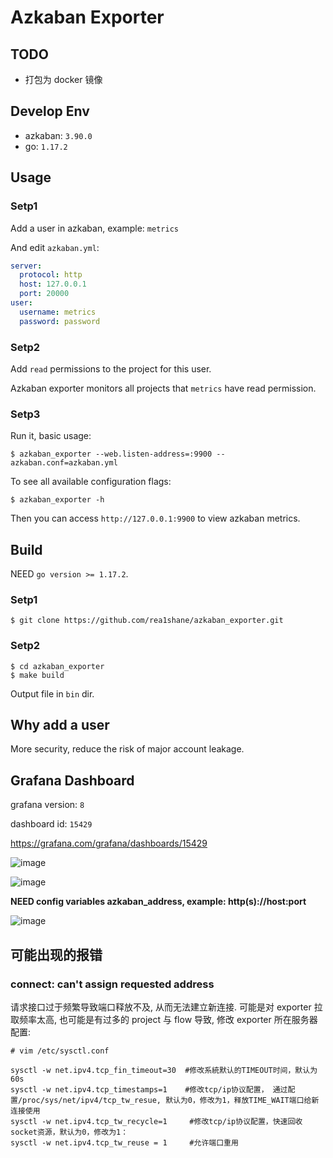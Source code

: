 # Azkaban Exporter

## TODO

- 打包为 docker 镜像

## Develop Env

- azkaban: `3.90.0`
- go: `1.17.2`

## Usage

### Setp1

Add a user in azkaban, example: `metrics`

And edit `azkaban.yml`:

```yaml
server:
  protocol: http
  host: 127.0.0.1
  port: 20000
user:
  username: metrics
  password: password
```

### Setp2

Add `read` permissions to the project for this user.

Azkaban exporter monitors all projects that `metrics` have read permission.

### Setp3

Run it, basic usage:

```shell
$ azkaban_exporter --web.listen-address=:9900 --azkaban.conf=azkaban.yml
```


To see all available configuration flags:

```shell
$ azkaban_exporter -h
```

Then you can access `http://127.0.0.1:9900` to view azkaban metrics.

## Build

NEED `go version >= 1.17.2`.

### Setp1

```shell
$ git clone https://github.com/rea1shane/azkaban_exporter.git
```

### Setp2

```shell
$ cd azkaban_exporter
$ make build
```

Output file in `bin` dir.

## Why add a user

More security, reduce the risk of major account leakage.

## Grafana Dashboard

grafana version: `8`

dashboard id: `15429`

https://grafana.com/grafana/dashboards/15429

![image](https://raw.githubusercontent.com/rea1shane/azkaban_exporter/feature-http-retry/img/1.png)

![image](https://raw.githubusercontent.com/rea1shane/azkaban_exporter/feature-http-retry/img/2.png)

**NEED config variables azkaban_address, example: http(s)://host:port** 

![image](https://raw.githubusercontent.com/rea1shane/azkaban_exporter/feature-http-retry/img/3.png)

## 可能出现的报错

### connect: can't assign requested address

请求接口过于频繁导致端口释放不及, 从而无法建立新连接. 可能是对 exporter 拉取频率太高, 也可能是有过多的 project 与 flow 导致, 修改 exporter 所在服务器配置:

```shell
# vim /etc/sysctl.conf

sysctl -w net.ipv4.tcp_fin_timeout=30  #修改系統默认的TIMEOUT时间，默认为60s 
sysctl -w net.ipv4.tcp_timestamps=1    #修改tcp/ip协议配置， 通过配置/proc/sys/net/ipv4/tcp_tw_resue, 默认为0，修改为1，释放TIME_WAIT端口给新连接使用
sysctl -w net.ipv4.tcp_tw_recycle=1     #修改tcp/ip协议配置，快速回收socket资源，默认为0，修改为1：
sysctl -w net.ipv4.tcp_tw_reuse = 1     #允许端口重用
```
